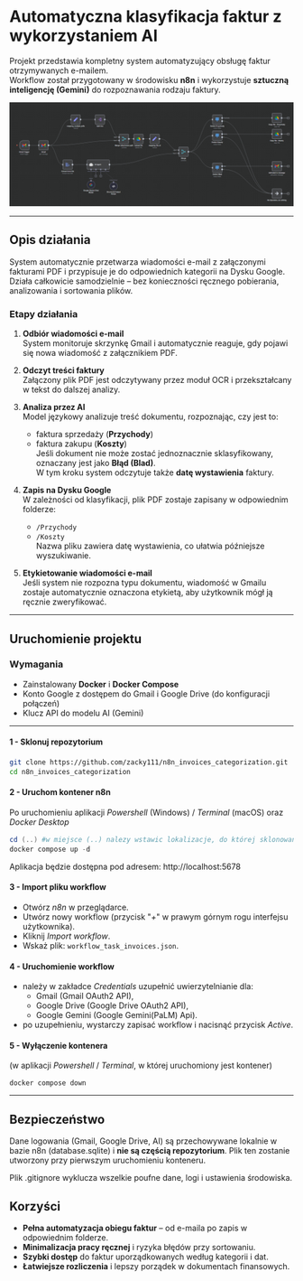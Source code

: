 # Automatyczna klasyfikacja faktur z wykorzystaniem AI

Projekt przedstawia kompletny system automatyzujący obsługę faktur otrzymywanych e-mailem.  
Workflow został przygotowany w środowisku **n8n** i wykorzystuje **sztuczną inteligencję (Gemini)** do rozpoznawania rodzaju faktury.

![Schemat działania](assets/workflow_screen.png)

---

##  Opis działania

System automatycznie przetwarza wiadomości e-mail z załączonymi fakturami PDF i przypisuje je do odpowiednich kategorii na Dysku Google.  
Działa całkowicie samodzielnie – bez konieczności ręcznego pobierania, analizowania i sortowania plików.

###  Etapy działania

1. **Odbiór wiadomości e-mail**  
   System monitoruje skrzynkę Gmail i automatycznie reaguje, gdy pojawi się nowa wiadomość z załącznikiem PDF.

2. **Odczyt treści faktury**  
   Załączony plik PDF jest odczytywany przez moduł OCR i przekształcany w tekst do dalszej analizy.

3. **Analiza przez AI**  
   Model językowy analizuje treść dokumentu, rozpoznając, czy jest to:  
   - faktura sprzedaży (**Przychody**)  
   - faktura zakupu (**Koszty**)  
   Jeśli dokument nie może zostać jednoznacznie sklasyfikowany, oznaczany jest jako **Błąd (Blad)**.  
   W tym kroku system odczytuje także **datę wystawienia** faktury.

4. **Zapis na Dysku Google**  
   W zależności od klasyfikacji, plik PDF zostaje zapisany w odpowiednim folderze:  
   - `/Przychody`  
   - `/Koszty`  
   Nazwa pliku zawiera datę wystawienia, co ułatwia późniejsze wyszukiwanie.

5. **Etykietowanie wiadomości e-mail**  
   Jeśli system nie rozpozna typu dokumentu, wiadomość w Gmailu zostaje automatycznie oznaczona etykietą, aby użytkownik mógł ją ręcznie zweryfikować.

---



## Uruchomienie projektu

### Wymagania
- Zainstalowany **Docker** i **Docker Compose**
- Konto Google z dostępem do Gmail i Google Drive (do konfiguracji połączeń)
- Klucz API do modelu AI (Gemini)

---

#### 1 - Sklonuj repozytorium
```bash
git clone https://github.com/zacky111/n8n_invoices_categorization.git
cd n8n_invoices_categorization
```


#### 2 - Uruchom kontener n8n
Po uruchomieniu aplikacji *Powershell* (Windows) / *Terminal* (macOS) oraz *Docker Desktop*
```powershell
cd (..) #w miejsce (..) nalezy wstawic lokalizacje, do której sklonowane zostało repozytorium
docker compose up -d
```
Aplikacja będzie dostępna pod adresem:
http://localhost:5678

#### 3 - Import pliku workflow
- Otwórz *n8n* w przeglądarce.
- Utwórz nowy workflow (przycisk "*+*" w prawym górnym rogu interfejsu użytkownika).
- Kliknij *Import workflow*.
- Wskaż plik: `workflow_task_invoices.json`.

#### 4 - Uruchomienie workflow
- należy w zakładce *Credentials* uzupełnić uwierzytelnianie dla:
    - Gmail (Gmail OAuth2 API),
    - Google Drive (Google Drive OAuth2 API),
    - Google Gemini (Google Gemini(PaLM) Api).
- po uzupełnieniu, wystarczy zapisać workflow i nacisnąć przycisk *Active*.

#### 5 - Wyłączenie kontenera

(w aplikacji *Powershell* / *Terminal*, w której uruchomiony jest kontener)
```
docker compose down
```

---
## Bezpieczeństwo
Dane logowania (Gmail, Google Drive, AI) są przechowywane lokalnie w bazie n8n (database.sqlite) i **nie są częścią repozytorium**. Plik ten zostanie utworzony przy pierwszym uruchomieniu konteneru.

Plik .gitignore wyklucza wszelkie poufne dane, logi i ustawienia środowiska.


## Korzyści

- **Pełna automatyzacja obiegu faktur** – od e-maila po zapis w odpowiednim folderze.  
- **Minimalizacja pracy ręcznej** i ryzyka błędów przy sortowaniu.  
- **Szybki dostęp** do faktur uporządkowanych według kategorii i dat.  
- **Łatwiejsze rozliczenia** i lepszy porządek w dokumentach finansowych.

